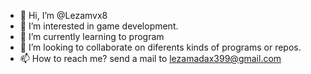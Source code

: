 - 👋 Hi, I’m @Lezamvx8
- 👀 I’m interested in game development.
- 🌱 I’m currently learning to program
- 💞️ I’m looking to collaborate on diferents kinds of programs or repos.
- 📫 How to reach me? send a mail to lezamadax399@gmail.com

<!---
Lezamvx8/Lezamvx8 is a ✨ special ✨ repository because its `README.md` (this file) appears on your GitHub profile.
You can click the Preview link to take a look at your changes.
--->
